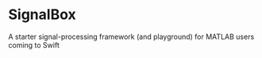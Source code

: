 # SignalBox
A starter signal-processing framework (and playground) for MATLAB users coming to Swift 

